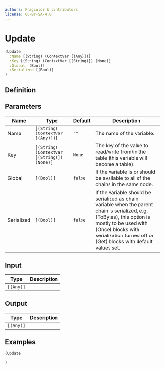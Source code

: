 ```yaml
---
authors: Fragcolor & contributors
license: CC-BY-SA-4.0
---
```



# Update

```clojure
(Update
  :Name [(String) (ContextVar [(Any)])]
  :Key [(String) (ContextVar [(String)]) (None)]
  :Global [(Bool)]
  :Serialized [(Bool)]
)
```


## Definition




## Parameters

| Name | Type | Default | Description |
|------|------|---------|-------------|
| Name | `[(String) (ContextVar [(Any)])]` | `""` | The name of the variable. |
| Key | `[(String) (ContextVar [(String)]) (None)]` | `None` | The key of the value to read/write from/in the table (this variable will become a table). |
| Global | `[(Bool)]` | `false` | If the variable is or should be available to all of the chains in the same node. |
| Serialized | `[(Bool)]` | `false` | If the variable should be serialized as chain variable when the parent chain is serialized, e.g. (ToBytes), this option is mostly to be used with (Once) blocks with serialization turned off or (Get) blocks with default values set. |


## Input

| Type | Description |
|------|-------------|
| `[(Any)]` |  |


## Output

| Type | Description |
|------|-------------|
| `[(Any)]` |  |


## Examples

```clojure
(Update

)
```
